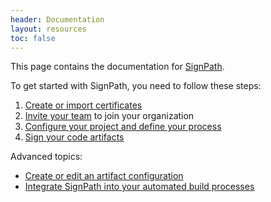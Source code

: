 ```yaml
---
header: Documentation
layout: resources
toc: false
---
```


This page contains the documentation for [SignPath](https://about.signpath.io).

To get started with SignPath, you need to follow these steps:

1. [Create or import certificates](/managing-certificates)
2. [Invite your team](/users) to join your organization
3. [Configure your project and define your process](/projects)
4. [Sign your code artifacts](/signing-code)

Advanced topics:
* [Create or edit an artifact configuration](/artifact-configuration)
* [Integrate SignPath into your automated build processes](/build-system-integration)